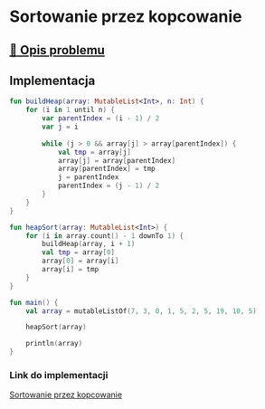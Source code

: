 # Sortowanie przez kopcowanie

## [:link: Opis problemu](../../../../algorithms/sorting/heap-sort.md)

## Implementacja

```kotlin
fun buildHeap(array: MutableList<Int>, n: Int) {
    for (i in 1 until n) {
        var parentIndex = (i - 1) / 2
        var j = i
        
        while (j > 0 && array[j] > array[parentIndex]) {
            val tmp = array[j]
            array[j] = array[parentIndex]
            array[parentIndex] = tmp
            j = parentIndex
            parentIndex = (j - 1) / 2
        }
    }
}

fun heapSort(array: MutableList<Int>) {
    for (i in array.count() - 1 downTo 1) {
        buildHeap(array, i + 1)
        val tmp = array[0]
        array[0] = array[i]
        array[i] = tmp
    }
}

fun main() {
    val array = mutableListOf(7, 3, 0, 1, 5, 2, 5, 19, 10, 5)

    heapSort(array)

    println(array)
}
```

### Link do implementacji

[Sortowanie przez kopcowanie](https://ideone.com/spy6YJ)